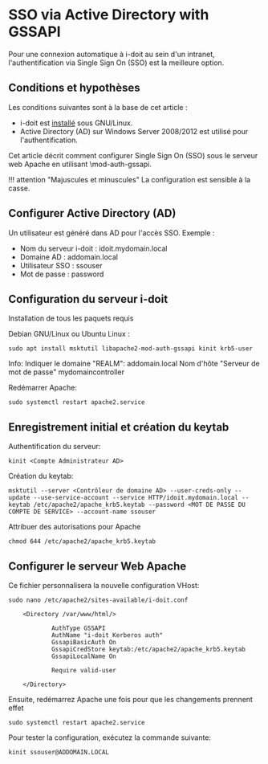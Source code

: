 # SSO via Active Directory with GSSAPI

Pour une connexion automatique à i-doit au sein d'un intranet, l'authentification via Single Sign On (SSO) est la meilleure option.

Conditions et hypothèses
--------------------------

Les conditions suivantes sont à la base de cet article :

*   i-doit est [installé](../../../installation/manual-installation/index.md) sous GNU/Linux.
*   Active Directory (AD) sur Windows Server 2008/2012 est utilisé pour l'authentification.

Cet article décrit comment configurer Single Sign On (SSO) sous le serveur web Apache en utilisant \mod-auth-gssapi\.

!!! attention "Majuscules et minuscules"
    La configuration est sensible à la casse.

Configurer Active Directory (AD)
-------------------------------

Un utilisateur est généré dans AD pour l'accès SSO. Exemple :

*   Nom du serveur i-doit : idoit.mydomain.local
*   Domaine AD : addomain.local
*   Utilisateur SSO : ssouser
*   Mot de passe : password

Configuration du serveur i-doit
----------------------------------

Installation de tous les paquets requis

Debian GNU/Linux ou Ubuntu Linux :

```shell
sudo apt install msktutil libapache2-mod-auth-gssapi kinit krb5-user
```

Info:
Indiquer le domaine "REALM": addomain.local
Nom d'hôte "Serveur de mot de passe" mydomaincontroller

Redémarrer Apache:

```shell
sudo systemctl restart apache2.service
```

Enregistrement initial et création du keytab
-----------------------------------------------

Authentification du serveur:

```shell
kinit <Compte Administrateur AD>
```

Création du keytab:
```shell
msktutil --server <Contrôleur de domaine AD> --user-creds-only --update --use-service-account --service HTTP/idoit.mydomain.local --keytab /etc/apache2/apache_krb5.keytab --password <MOT DE PASSE DU COMPTE DE SERVICE> --account-name ssouser
```

Attribuer des autorisations pour Apache

```shell
chmod 644 /etc/apache2/apache_krb5.keytab
```

Configurer le serveur Web Apache
---------------------------

Ce fichier personnalisera la nouvelle configuration VHost:

```shell
sudo nano /etc/apache2/sites-available/i-doit.conf
```

```shell
    <Directory /var/www/html/>

            AuthType GSSAPI
            AuthName "i-doit Kerberos auth"
            GssapiBasicAuth On
            GssapiCredStore keytab:/etc/apache2/apache_krb5.keytab
            GssapiLocalName On

            Require valid-user

    </Directory>
```

Ensuite, redémarrez Apache une fois pour que les changements prennent effet

```shell
sudo systemctl restart apache2.service
```

Pour tester la configuration, exécutez la commande suivante:

```shell
kinit ssouser@ADDOMAIN.LOCAL
```
